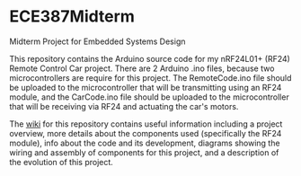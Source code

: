 # ECE387Midterm
Midterm Project for Embedded Systems Design

This repository contains the Arduino source code for my nRF24L01+ (RF24) Remote Control Car project. There are 2 Arduino .ino files, because two microcontrollers are require for this project. The RemoteCode.ino file should be uploaded to the microcontroller that will be transmitting using an RF24 module, and the CarCode.ino file should be uploaded to the microcontroller that will be receiving via RF24 and actuating the car's motors. 

The [wiki](https://github.com/zaneshreve/ECE387Midterm/wiki) for this repository contains useful information including a project overview, more details about the components used (specifically the RF24 module), info about the code and its development, diagrams showing the wiring and assembly of components for this project, and a description of the evolution of this project. 
